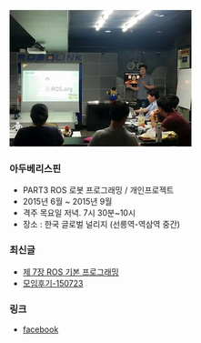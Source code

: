 ![대문01](doc/img/ros_3th_01.jpg)
### 아두베리스핀
- PART3 ROS 로봇 프로그래밍 / 개인프로젝트 
- 2015년 6월 ~ 2015년 9월
- 격주 목요일 저녁. 7시 30분~10시
- 장소 : 한국 글로벌 널리지 (선릉역-역삼역 중간)

### 최신글
- [제 7장 ROS 기본 프로그래밍](doc/part3/d05.md)
- [모임후기-150723](doc/after.md)

### 링크
- [facebook ](https://www.facebook.com/groups/arduberryspin/)

